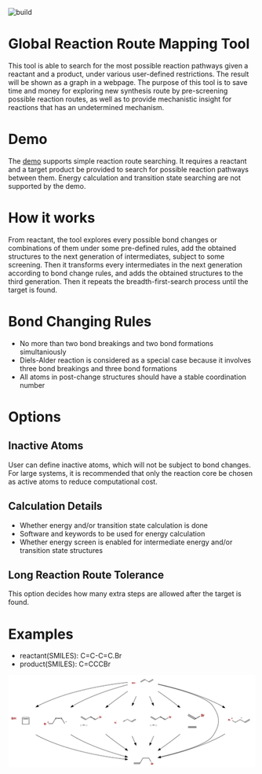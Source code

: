 ![build](https://travis-ci.org/sxhexe/reaction-route-search.svg?branch=master)
# Global Reaction Route Mapping Tool
This tool is able to search for the most possible reaction pathways given a reactant and a product, 
under various user-defined restrictions. The result will be shown as a graph in a webpage. 
The purpose of this tool is to save time and money for exploring new synthesis route by pre-screening 
possible reaction routes, as well as to provide mechanistic insight for reactions that has an undetermined mechanism. 
# Demo
The [demo](http://reactionroutesearch.pythonanywhere.com/demo/) supports simple reaction route searching. It requires a reactant and a target product be provided to search for possible reaction pathways between them. Energy calculation and transition state searching are not supported by the demo. 
# How it works
From reactant, the tool explores every possible bond changes or combinations of them under some pre-defined rules, 
add the obtained structures to the next generation of intermediates, subject to some screening. Then it transforms every
intermediates in the next generation according to bond change rules, and adds the obtained structures to the third generation. 
Then it repeats the breadth-first-search process until the target is found. 
# Bond Changing Rules
- No more than two bond breakings and two bond formations simultaniously
- Diels-Alder reaction is considered as a special case because it involves three bond breakings and three bond formations
- All atoms in post-change structures should have a stable coordination number
# Options
## Inactive Atoms
User can define inactive atoms, which will not be subject to bond changes. For large systems, it is recommended that 
only the reaction core be chosen as active atoms to reduce computational cost. 
## Calculation Details
- Whether energy and/or transition state calculation is done
- Software and keywords to be used for energy calculation
- Whether energy screen is enabled for intermediate energy and/or transition state structures
## Long Reaction Route Tolerance
This option decides how many extra steps are allowed after the target is found. 
# Examples
- reactant(SMILES): C=C-C=C.Br
- product(SMILES): C=CCCBr


![example image](reactionroute_web/reaction/examples/reaction-C=C-C=C.Br.png)
